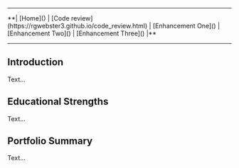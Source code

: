 <hr>
**| [Home]() | [Code review](https://rgwebster3.github.io/code_review.html) | [Enhancement One]() | [Enhancement Two]() | [Enhancement Three]() |**
<hr>

## Introduction

Text...

## Educational Strengths

Text...

## Portfolio Summary

Text...


